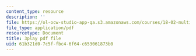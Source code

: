 ```yaml
---
content_type: resource
description: ''
file: https://ol-ocw-studio-app-qa.s3.amazonaws.com/courses/18-02-multivariable-calculus-fall-2007/61b321d07c5ffbc46f64c653061873b0_YP_B0AapU0c.pdf
file_type: application/pdf
resourcetype: Document
title: 3play pdf file
uid: 61b321d0-7c5f-fbc4-6f64-c653061873b0
---
```

